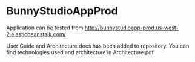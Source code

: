 # BunnyStudioAppProd

Application can be tested from http://bunnystudioapp-prod.us-west-2.elasticbeanstalk.com/

User Guide and Architecture docs has been added to repository. You can find technologies used and architecture in Architecture.pdf.
